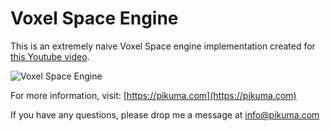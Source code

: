 # Voxel Space Engine

This is an extremely naive Voxel Space engine implementation created for [this Youtube video](https://youtu.be/bQBY9BM9g_Y).

<img src="https://pikuma.com/files/youtube/voxelspace/voxelspace.gif" alt="Voxel Space Engine"/>

For more information, visit:
[https://pikuma.com](https://pikuma.com)

If you have any questions, please drop me a message at <a href="mailto:info@pikuma.com">info@pikuma.com</a>
